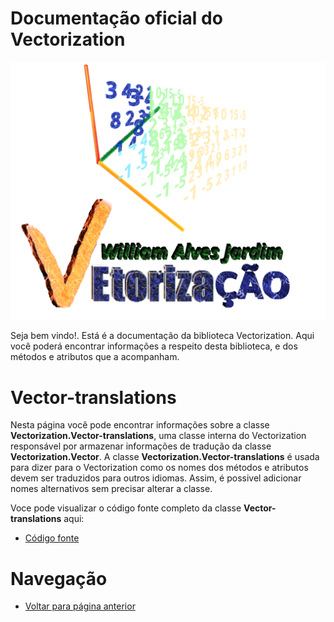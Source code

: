 # Documentação oficial do Vectorization
![Logo do projeto](https://github.com/WilliamJardim/Vectorization/blob/main/imagens/logo512x512.png)

Seja bem vindo!. Está é a documentação da biblioteca Vectorization.
Aqui você poderá encontrar informações a respeito desta biblioteca, e dos métodos e atributos que a acompanham.

# Vector-translations
Nesta página você pode encontrar informações sobre a classe **Vectorization.Vector-translations**, uma classe interna do Vectorization responsável por armazenar informações de tradução da classe **Vectorization.Vector**. A classe **Vectorization.Vector-translations** é usada para dizer para o Vectorization como os nomes dos métodos e atributos devem ser traduzidos para outros idiomas. Assim, é possivel adicionar nomes alternativos sem precisar alterar a classe.

Voce pode visualizar o código fonte completo da classe **Vector-translations** aqui:
* [Código fonte](https://github.com/WilliamJardim/Vectorization/blob/main/src/Vector-translations.js)

# Navegação
* [Voltar para página anterior](../page.md)